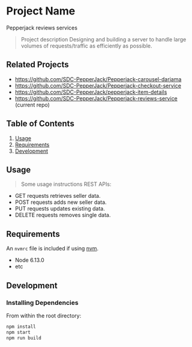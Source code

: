 # Project Name
Pepperjack reviews services

> Project description
Designing and building a server to handle large volumes of requests/traffic as efficiently as possible.

## Related Projects

  - https://github.com/SDC-PepperJack/Pepperjack-carousel-darjama
  - https://github.com/SDC-PepperJack/Pepperjack-checkout-service
  - https://github.com/SDC-PepperJack/pepperjack-item-details
  - https://github.com/SDC-PepperJack/Pepperjack-reviews-service (current repo)

## Table of Contents

1. [Usage](#Usage)
1. [Requirements](#requirements)
1. [Development](#development)

## Usage

> Some usage instructions
REST APIs:
  - GET requests retrieves seller data.
  - POST requests adds new seller data.
  - PUT requests updates existing data.
  - DELETE requests removes single data.

## Requirements

An `nvmrc` file is included if using [nvm](https://github.com/creationix/nvm).

- Node 6.13.0
- etc

## Development

### Installing Dependencies

From within the root directory:

```sh
npm install
npm start
npm run build
```

